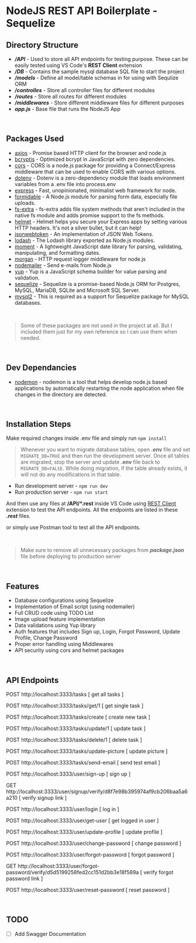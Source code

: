 # NodeJS REST API Boilerplate - Sequelize

## Directory Structure

- **_/API_** - Used to store all API endpoints for testing purpose. These can be easily tested using VS Code's **REST Client** extension
- **_/DB_** - Contains the sample mysql database SQL file to start the project
- **_/models_** - Define all model/table schemas in for using with Sequlize ORM
- **_/controlles_** - Store all controller files for different modules
- **_/routes_** - Store all routes for different modules
- **_/middlewares_** - Store different middleware files for different purposes
- **_app.js_** - Base file that runs the NodeJS App

<br />

## Packages Used

- [axios](https://www.npmjs.com/package/axios) - Promise based HTTP client for the browser and node.js
- [bcryptjs](https://www.npmjs.com/package/bcryptjs) - Optimized bcrypt in JavaScript with zero dependencies.
- [cors](https://www.npmjs.com/package/cors) - CORS is a node.js package for providing a Connect/Express middleware that can be used to enable CORS with various options.
- [dotenv](https://www.npmjs.com/package/dotenv) - Dotenv is a zero-dependency module that loads environment variables from a .env file into process.env
- [express](https://www.npmjs.com/package/express) - Fast, unopinionated, minimalist web framework for node.
- [formidable](https://www.npmjs.com/package/formidable) - A Node.js module for parsing form data, especially file uploads.
- [fs-extra](https://www.npmjs.com/package/fs-extra) - fs-extra adds file system methods that aren't included in the native fs module and adds promise support to the fs methods.
- [helmet](https://www.npmjs.com/package/helmet) - Helmet helps you secure your Express apps by setting various HTTP headers. It's not a silver bullet, but it can help!
- [jsonwebtoken](https://www.npmjs.com/package/jsonwebtoken) - An implementation of JSON Web Tokens.
- [lodash](https://www.npmjs.com/package/lodash) - The Lodash library exported as Node.js modules.
- [moment](https://www.npmjs.com/package/moment) - A lightweight JavaScript date library for parsing, validating, manipulating, and formatting dates.
- [morgan](https://www.npmjs.com/package/morgan) - HTTP request logger middleware for node.js
- [nodemailer](https://www.npmjs.com/package/nodemailer) - Send e-mails from Node.js
- [yup](https://www.npmjs.com/package/yup) - Yup is a JavaScript schema builder for value parsing and validation.
- [sequelize](https://sequelize.org/) - Sequelize is a promise-based Node.js ORM for Postgres, MySQL, MariaDB, SQLite and Microsoft SQL Server.
- [mysql2](https://www.npmjs.com/package/mysql2) - This is required as a support for Sequelize package for MySQL databases.

<br />

> Some of these packages are not used in the project at all. But I included them just for my own reference so I can use them when needed.

<br />

## Dev Dependancies

- [nodemon](https://www.npmjs.com/package/nodemon) - nodemon is a tool that helps develop node.js based applications by automatically restarting the node application when file changes in the directory are detected.

<br />

## Installation Steps

Make required changes inside .env file and simply run
`npm install`

> Whenever you want to migrate database tables, open  **.env** file and set `MIGRATE_DB=TRUE` and then run the development server. Once all tables are migrated, stop the server and update **.env** file back to `MIGRATE_DB=FALSE`. While doing migration, if the table already exists, it will not do any modifications in that table.
> 
- Run development server - `npm run dev`
- Run production server - `npm run start`

And then use any files at **/API/\*.rest** inside VS Code using [REST Client](https://marketplace.visualstudio.com/items?itemName=humao.rest-client) extension to test the API endpoints. All the endpoints are listed in these **_.rest_** files.

or simply use Postman tool to test all the API endpoints.

<br />

> Make sure to remove all unnecessary packages from **_package.json_** file before deploying to production server

<br />

## Features

- Database configurations using Sequelize
- Implementation of Email script (using nodemailer)
- Full CRUD code using TODO List
- Image upload feature implementation
- Data validations using Yup library
- Auth features that includes Sign up, Login, Forgot Password, Update Profile, Change Password
- Proper error handling using Middlewares
- API security using cors and helmet packages

<br />

## API Endpoints

POST http://localhost:3333/tasks [ get all tasks ]

POST http://localhost:3333/tasks/get/1 [ get single task ]

POST http://localhost:3333/tasks/create [ create new task ]

POST http://localhost:3333/tasks/update/1 [ update task ]

POST http://localhost:3333/tasks/delete/1 [ delete task ]

POST http://localhost:3333/tasks/update-picture [ update picture ]

POST http://localhost:3333/tasks/send-email [ send test email ]

POST http://localhost:3333/user/sign-up [ sign up ]

GET http://localhost:3333/user/signup/verify/d8f7e98b395974af9cb206baa5a6a210 [ verify signup link ]

POST http://localhost:3333/user/login [ log in ]

POST http://localhost:3333/user/get-user [ get logged in user ]

POST http://localhost:3333/user/update-profile [ update profile ]

POST http://localhost:3333/user/change-password [ change password ]

POST http://localhost:3333/user/forgot-password [ forgot password ]

GET http://localhost:3333/user/forgot-password/verify/d5d5199258fed2cc151d2bb3e18f589a [ verify forgot password link ]

POST http://localhost:3333/user/reset-password [ reset password ]

<br />

## TODO

- [ ] Add Swagger Documentation
